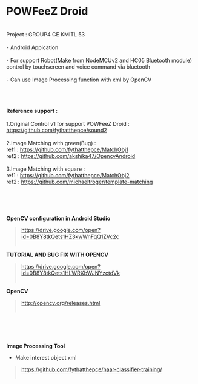 <H1>POWFeeZ Droid </H1><br>
Project : GROUP4 CE KMITL 53<br><br>
- Android Appication<br><br>
- For support Robot(Make from NodeMCUv2 and HC05 Bluetooth module) control by touchscreen and voice command via bluetooth<br><br>
- Can use Image Processing function with xml by OpenCV<br>
<br><br><br>

 <B>Reference support : </B><br><br>
 1.Original Control v1 for support POWFeeZ Droid : https://github.com/fythatthepce/sound2<br><br>
 2.Image Matching with green(Bug) : <br>
 ref1 : https://github.com/fythatthepce/MatchObj1<br>
 ref2 : https://github.com/akshika47/OpencvAndroid<br>
 <br>
 3.Image Matching with square : <br>
 ref1 : https://github.com/fythatthepce/MatchObj2<br>
 ref2 : https://github.com/michaeltroger/template-matching<br>
 
<br>
<br>
<br>


<B>OpenCV configuration in Android Studio</B><br>
 > https://drive.google.com/open?id=0B8Y8tkQets1HZ3kwWnFqQ1ZVc2c<br><br>
 
<B>TUTORIAL AND BUG FIX WITH OPENCV</B><br>
 > https://drive.google.com/open?id=0B8Y8tkQets1HLWRXbWJNYzctdVk<br><br>

<B>OpenCV</B><br>
 > http://opencv.org/releases.html<br><br>
  
<BR><BR><BR>
 
<B>Image Processing Tool</B><br>
  - Make interest object xml<br>
 > https://github.com/fythatthepce/haar-classifier-training/<br><br>
  
